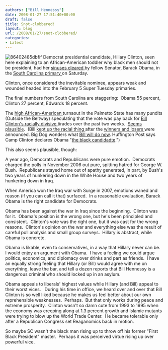 ```yaml
---
authors: ["Bill Hennessy"]
date: 2008-01-27 17:51:40+00:00
draft: false
title: Snot-clobbered!
layout: blog
url: /2008/01/27/snot-clobbered/
categories:
- Latest
---
```


![86402485dbfif](https://hennessysview.com/wp-content/uploads/2008/01/86402485dbfif-300x225.jpg)
Democrat presidential candidate, Hillary Clinton, seen here explaining to an African-American toddler why black men should not be president, had her [sinuses cleared ](https://news.yahoo.com/s/ap/south_carolina_primary;_ylt=AvnAlCN3SHP4tHYZcQ5sgGCs0NUE)by fellow Senator, Barack Obama, in the [South Carolina primary ](https://michellemalkin.com/2008/01/26/south-carolina-democrat-primary-donkey-rumble/)on Saturday.

Clinton, once considered the inevitable nominee, appears weak and wounded headed into the February 5 Super Tuesday primaries.

The final numbers from South Carolina are staggering:  Obama 55 percent, Clinton 27 percent, Edwards 18 percent.

The [high African-American ](https://hotair.com/archives/2008/01/26/open-thread-south-carolina-results/)turnaout in the Palmetto State has many pundits (Outside the Beltway) speculating that the vote was pay back for [Bill Clinton's racially divisive ](https://www.redstate.com/stories/elections/2008/south_carolina)tirades over the past two weeks.  [Seems plausible](https://hennessysview.com/2008/01/23/pride-and-petulance/).  (Bill [kept up the racial thing ](https://blog.washingtonpost.com/the-trail/2008/01/26/for_bill_clinton_echoes_of_jac.html?hpid=topnews)after the [winners and losers ](https://www.floppingaces.net/2008/01/26/leaving-sc-obama-takes-the-high-road-bill-clinton-takes-the-low-road/)were announced. Big Dog wonders what [Bill will do now](https://www.onebigdog.net/what-will-bill-clinton-do-now/). Huffington Post says Camp Clinton declares Obama "[the black candidadte](https://www.huffingtonpost.com/2008/01/27/clinton-camp-says-obama-i_n_83451.html).")

This also seems plausible, though:

A year ago, Democrats and Republicans were pure emotion.  Democrats charged the polls in November 2006 out pure, spitting hatred for George W. Bush.  Republicans stayed home out of apathy generated, in part, by Bush's two years of hunkering down in the White House and two years of hunkering down in Iraq.

When America won the Iraq war with Surge in 2007, emotions waned and reason (if you can call it that) surfaced.  In a reasonable evaluation, Barack Obama is the right candidate for Democrats.

Obama has been against the war in Iraq since the beginning.  Clinton was for it.  Obama's position is the wrong one, but he's been principled and consistent.  Clinton's vote was the right one, but it was cast for the wrong reasons.  Clinton's opinion on the war and everything else was the result of careful poll analysis and small group surveys.  Hillary is abstract, while Obama is concrete.

Obama is likable, even to conservatives, in a way that Hillary never can be.  I would enjoy an argument with Obama.  I have a feeling we could argue politics, economics, and diplomacy over drinks and part as friends.  I have an equally strong feeling that Hillary (or Bill) would agree with me on everything, leave the bar, and tell a dozen reports that Bill Hennessy is a dangerous criminal who should locked up in an asylum.

Obama appeals to liberals' highest values while Hillary (and Bill) appeal to their worst vices.   During his time in office, we heard over and over that Bill Clinton is so well liked because he makes us feel better about our own reprehensible weaknesses.  Perhaps.  But that only works during peace and extreme prosperity.  Clinton wasn't so damn cute from 1993 to 1995 when the economy was creeping along at 1.3 percent growth and Islamic mutants were trying to blow up the World Trade Center.  He became tolerable only after a Republican Congress set Reaganomics back in motion.

So maybe SC wasn't the black man rising up to throw off his former "First Black President" master.  Perhaps it was perceived virtue rising up over powerful vice.

